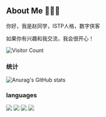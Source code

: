 ## About Me 🧑🏻‍💻

你好，我是赵同学，ISTP人格，数字侠客

如果你有兴趣和我交流，我会很开心！

![Visitor Count](https://profile-counter.glitch.me/ZhaoTongXue0/count.svg) 

### 统计

![Anurag's GitHub stats](https://github-readme-stats.vercel.app/api?username=ZhaoTongXue0&show_icons=true&theme=white&locale=cn)

### languages

<span > <img src="https://img.shields.io/badge/-HTML5-E34F26?style=flat-square&logo=html5&logoColor=white" /> <img src="https://img.shields.io/badge/-CSS3-1572B6?style=flat-square&logo=css3" /> <img src="https://img.shields.io/badge/-JavaScript-oringe?style=flat-square&logo=javascript" /> <img src="https://img.shields.io/badge/-React.js-oringe?style=flat-square&logo=React" /></span>
